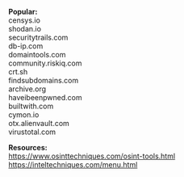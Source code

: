 <b>Popular:</b><br>
censys.io<br>
shodan.io<br>
securitytrails.com<br>
db-ip.com<br>
domaintools.com<br>
community.riskiq.com<br>
crt.sh<br>
findsubdomains.com<br>
archive.org<br>
haveibeenpwned.com<br>
builtwith.com<br>
cymon.io<br>
otx.alienvault.com<br>
virustotal.com

<b>Resources:</b><br>
https://www.osinttechniques.com/osint-tools.html<br>
https://inteltechniques.com/menu.html<br>
